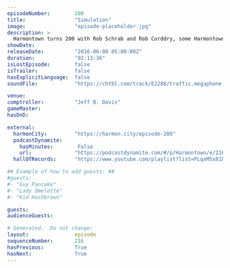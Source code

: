 ```yaml
---
episodeNumber:        200
title:                "Simulation"
image:                "episode-placeholder.jpg"
description: >
  Harmontown turns 200 with Rob Schrab and Rob Corddry, some Harmontown regulars return including Adam Goldberg and Harmon lays down the greatest rap ever. Watch the video for free at harmontown.com/live! Thank you for all your support. This episode is ...
showDate:             
releaseDate:          "2016-06-08 05:00:00Z"
duration:             "02:13:36"
isLostEpisode:        false
isTrailer:            false
hasExplicitLanguage:  false
soundFile:            "https://chtbl.com/track/E2288/traffic.megaphone.fm/STA6676936577.mp3?updated=1560195531"

venue:                
comptroller:          "Jeff B. Davis"
gameMaster:           
hasDnD:               

external:
  harmonCity:         "https://harmon.city/episode-200"
  podcastDynamite:
    hasMinutes:        False
    url:              "https://podcastdynamite.com/#/p/Harmontown/e/216/200"
  hallOfRecords:      "https://www.youtube.com/playlist?list=PLqxM5x81hNOYt7LhndjmITqJKpHNpXu0a"

## Example of how to add guests: ##
#guests:
#- "Guy Pancake"
#- "Lady Omelette"
#- "Kid Hashbrown"

guests:
audienceGuests:

# Generated.  Do not change:
layout:               episode
sequenceNumber:       216
hasPrevious:          True
hasNext:              True
---
```


<!-- The episode description will be rendered here -->
<!-- Add your content below here -->

